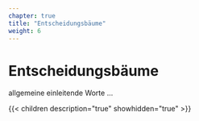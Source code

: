 ```yaml
---
chapter: true
title: "Entscheidungsbäume"
weight: 6
---
```



# Entscheidungsbäume

allgemeine einleitende Worte ...


{{< children description="true" showhidden="true" >}}
